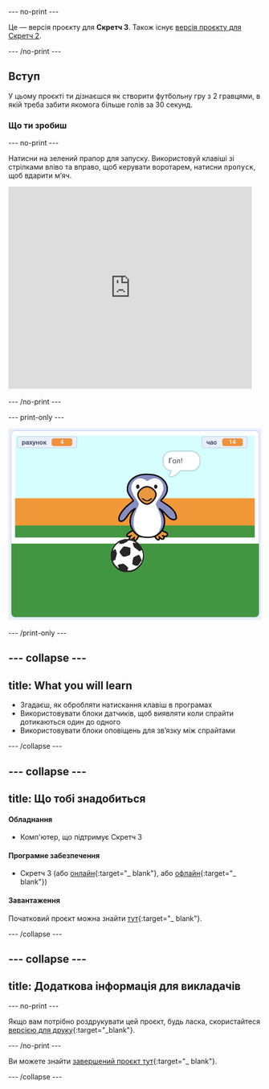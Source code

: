 --- no-print ---

Це — версія проєкту для **Скретч 3**. Також існує [версія проєкту для Скретч 2](https://projects.raspberrypi.org/en/projects/beat-the-goalie-scratch2).

--- /no-print ---

## Вступ

У цьому проєкті ти дізнаєшся як створити футбольну гру з 2 гравцями, в якій треба забити якомога більше голів за 30 секунд.

### Що ти зробиш

--- no-print ---

Натисни на зелений прапор для запуску. Використовуй клавіші зі стрілками вліво та вправо, щоб керувати воротарем, натисни <kbd>пропуск</kbd>, щоб вдарити м’яч.

<div class="scratch-preview">
  <iframe allowtransparency="true" width="485" height="402" src="https://scratch.mit.edu/projects/embed/285942132/?autostart=false" frameborder="0" scrolling="no"></iframe>
</div>

--- /no-print ---

--- print-only ---

![знімок екрана гри](images/goalie-final.png)

--- /print-only ---

--- collapse ---
---
title: What you will learn
---

- Згадаєш, як обробляти натискання клавіш в програмах
- Використовувати блоки датчиків, щоб виявляти коли спрайти дотикаються один до одного
- Використовувати блоки оповіщень для зв’язку між спрайтами

--- /collapse ---

--- collapse ---
---
title: Що тобі знадобиться
---

#### Обладнання

+ Комп'ютер, що підтримує Скретч 3

#### Програмне забезпечення

+ Скретч 3 (або [онлайн](http://rpf.io/scratchon){:target="_ blank"}, або [офлайн](http://rpf.io/scratchoff){:target="_ blank"})

#### Завантаження

Початковий проєкт можна знайти [тут](http://rpf.io/p/en/beat-the-goalie-go){:target="_ blank"}.

--- /collapse ---

--- collapse ---
---
title: Додаткова інформація для викладачів
---

--- no-print ---

Якщо вам потрібно роздрукувати цей проєкт, будь ласка, скористайтеся [версією для друку](https://projects.raspberrypi.org/en/projects/beat-the-goalie/print){:target="_blank"}.

--- /no-print ---

Ви можете знайти [завершений проєкт тут](http://rpf.io/p/en/beat-the-goalie-get){:target="_ blank"}.

--- /collapse ---
